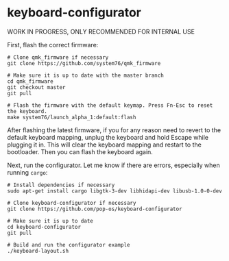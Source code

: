 # keyboard-configurator

WORK IN PROGRESS, ONLY RECOMMENDED FOR INTERNAL USE

First, flash the correct firmware:
```
# Clone qmk_firmware if necessary
git clone https://github.com/system76/qmk_firmware

# Make sure it is up to date with the master branch
cd qmk_firmware
git checkout master
git pull

# Flash the firmware with the default keymap. Press Fn-Esc to reset the keyboard. 
make system76/launch_alpha_1:default:flash
```

After flashing the latest firmware, if you for any reason need to revert to the default keyboard mapping, unplug the keyboard and hold Escape while plugging it in. This will clear the keyboard mapping and restart to the bootloader. Then you can flash the keyboard again.

Next, run the configurator. Let me know if there are errors, especially when running `cargo`:

```
# Install dependencies if necessary
sudo apt-get install cargo libgtk-3-dev libhidapi-dev libusb-1.0-0-dev

# Clone keyboard-configurator if necessary
git clone https://github.com/pop-os/keyboard-configurator

# Make sure it is up to date
cd keyboard-configurator
git pull

# Build and run the configurator example
./keyboard-layout.sh
```

